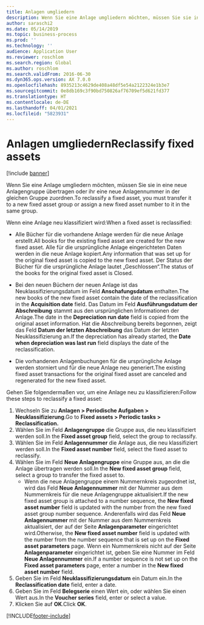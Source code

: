 ```yaml
---
title: Anlagen umgliedern
description: Wenn Sie eine Anlage umgliedern möchten, müssen Sie sie in eine neue Anlagengruppe übertragen oder ihr eine neue Anlagennummer in der gleichen Gruppe zuordnen.
author: saraschi2
ms.date: 05/14/2019
ms.topic: business-process
ms.prod: ''
ms.technology: ''
audience: Application User
ms.reviewer: roschlom
ms.search.region: Global
ms.author: roschlom
ms.search.validFrom: 2016-06-30
ms.dyn365.ops.version: AX 7.0.0
ms.openlocfilehash: 8935213c4629de408a48df5e54a2122324e1b3e7
ms.sourcegitcommit: 0e8db169c3f90bd750826af76709ef5d621fd377
ms.translationtype: HT
ms.contentlocale: de-DE
ms.lasthandoff: 04/01/2021
ms.locfileid: "5823931"
---
```

# <a name="reclassify-fixed-assets"></a><span data-ttu-id="fadec-103">Anlagen umgliedern</span><span class="sxs-lookup"><span data-stu-id="fadec-103">Reclassify fixed assets</span></span>

[!include [banner](../../includes/banner.md)]

<span data-ttu-id="fadec-104">Wenn Sie eine Anlage umgliedern möchten, müssen Sie sie in eine neue Anlagengruppe übertragen oder ihr eine neue Anlagennummer in der gleichen Gruppe zuordnen.</span><span class="sxs-lookup"><span data-stu-id="fadec-104">To reclassify a fixed asset, you must transfer it to a new fixed asset group or assign a new fixed asset number to it in the same group.</span></span> 

<span data-ttu-id="fadec-105">Wenn eine Anlage neu klassifiziert wird:</span><span class="sxs-lookup"><span data-stu-id="fadec-105">When a fixed asset is reclassified:</span></span>

* <span data-ttu-id="fadec-106">Alle Bücher für die vorhandene Anlage werden für die neue Anlage erstellt.</span><span class="sxs-lookup"><span data-stu-id="fadec-106">All books for the existing fixed asset are created for the new fixed asset.</span></span> <span data-ttu-id="fadec-107">Alle für die ursprüngliche Anlage eingerichteten Daten werden in die neue Anlage kopiert.</span><span class="sxs-lookup"><span data-stu-id="fadec-107">Any information that was set up for the original fixed asset is copied to the new fixed asset.</span></span> <span data-ttu-id="fadec-108">Der Status der Bücher für die ursprüngliche Anlage lautet „Geschlossen“.</span><span class="sxs-lookup"><span data-stu-id="fadec-108">The status of the books for the original fixed asset is Closed.</span></span> 

* <span data-ttu-id="fadec-109">Bei den neuen Büchern der neuen Anlage ist das Neuklassifizierungsdatum im Feld **Anschafungsdatum** enthalten.</span><span class="sxs-lookup"><span data-stu-id="fadec-109">The new books of the new fixed asset contain the date of the reclassification in the **Acquisition date** field.</span></span> <span data-ttu-id="fadec-110">Das Datum im Feld **Ausführungsdatum der Abschreibung** stammt aus den ursprünglichen Informationen der Anlage.</span><span class="sxs-lookup"><span data-stu-id="fadec-110">The date in the **Depreciation run date** field is copied from the original asset information.</span></span> <span data-ttu-id="fadec-111">Hat die Abschreibung bereits begonnen, zeigt das Feld **Datum der letzten Abschreibung** das Datum der letzten Neuklassifizierung an.</span><span class="sxs-lookup"><span data-stu-id="fadec-111">If the depreciation has already started, the **Date when depreciation was last run** field displays the date of the reclassification.</span></span> 

* <span data-ttu-id="fadec-112">Die vorhandenen Anlagenbuchungen für die ursprüngliche Anlage werden storniert und für die neue Anlage neu generiert.</span><span class="sxs-lookup"><span data-stu-id="fadec-112">The existing fixed asset transactions for the original fixed asset are canceled and regenerated for the new fixed asset.</span></span>

<span data-ttu-id="fadec-113">Gehen Sie folgendermaßen vor, um eine Anlage neu zu klassifizieren:</span><span class="sxs-lookup"><span data-stu-id="fadec-113">Follow these steps to reclassify a fixed asset:</span></span>

1. <span data-ttu-id="fadec-114">Wechseln Sie zu **Anlagen > Periodische Aufgaben > Neuklassifizierung**.</span><span class="sxs-lookup"><span data-stu-id="fadec-114">Go to **Fixed assets > Periodic tasks > Reclassification.**</span></span>
2. <span data-ttu-id="fadec-115">Wählen Sie im Feld **Anlagengruppe** die Gruppe aus, die neu klassifiziert werden soll.</span><span class="sxs-lookup"><span data-stu-id="fadec-115">In the **Fixed asset group** field, select the group to reclassify.</span></span>
3. <span data-ttu-id="fadec-116">Wählen Sie im Feld **Anlagennummer** die Anlage aus, die neu klassifiziert werden soll.</span><span class="sxs-lookup"><span data-stu-id="fadec-116">In the **Fixed asset number** field, select the fixed asset to reclassify.</span></span>
4. <span data-ttu-id="fadec-117">Wählen Sie im Feld **Neue Anlagengruppe** eine Gruppe aus, an die die Anlage übertragen werden soll.</span><span class="sxs-lookup"><span data-stu-id="fadec-117">In the **New fixed asset group** field, select a group to transfer the fixed asset to.</span></span>
    * <span data-ttu-id="fadec-118">Wenn die neue Anlagengruppe einem Nummernkreis zugeordnet ist, wird das Feld **Neue Anlagennummer** mit der Nummer aus dem Nummernkreis für die neue Anlagengruppe aktualisiert.</span><span class="sxs-lookup"><span data-stu-id="fadec-118">If the new fixed asset group is attached to a number sequence, the **New fixed asset number** field is updated with the number from the new fixed asset group number sequence.</span></span> <span data-ttu-id="fadec-119">Anderenfalls wird das Feld **Neue Anlagennummer** mit der Nummer aus dem Nummernkreis aktualisiert, der auf der Seite **Anlagenparameter** eingerichtet wird.</span><span class="sxs-lookup"><span data-stu-id="fadec-119">Otherwise, the **New fixed asset number** field is updated with the number from the number sequence that is set up on the **Fixed asset parameters** page.</span></span> <span data-ttu-id="fadec-120">Wenn ein Nummernkreis nicht auf der Seite **Anlagenparameter** eingerichtet ist, geben Sie eine Nummer im Feld **Neue Anlagennummer** ein.</span><span class="sxs-lookup"><span data-stu-id="fadec-120">If a number sequence is not set up on the **Fixed asset parameters** page, enter a number in the **New fixed asset number** field.</span></span>  
5. <span data-ttu-id="fadec-121">Geben Sie im Feld **Neuklassifizierungsdatum** ein Datum ein.</span><span class="sxs-lookup"><span data-stu-id="fadec-121">In the **Reclassification date** field, enter a date.</span></span>
6. <span data-ttu-id="fadec-122">Geben Sie im Feld **Belegserie** einen Wert ein, oder wählen Sie einen Wert aus.</span><span class="sxs-lookup"><span data-stu-id="fadec-122">In the **Voucher series** field, enter or select a value.</span></span>
7. <span data-ttu-id="fadec-123">Klicken Sie auf **OK**.</span><span class="sxs-lookup"><span data-stu-id="fadec-123">Click **OK**.</span></span>


[!INCLUDE[footer-include](../../../includes/footer-banner.md)]